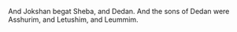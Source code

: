 And Jokshan begat Sheba, and Dedan. And the sons of Dedan were Asshurim, and Letushim, and Leummim.
